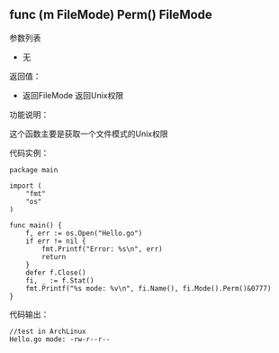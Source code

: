 ## func (m FileMode) Perm() FileMode

参数列表

- 无

返回值：

- 返回FileMode 返回Unix权限

功能说明：

这个函数主要是获取一个文件模式的Unix权限

代码实例：

    package main

    import (
        "fmt"
        "os"
    )

    func main() {
        f, err := os.Open("Hello.go")
        if err != nil {
            fmt.Printf("Error: %s\n", err)
            return
        }
        defer f.Close()
        fi, _ := f.Stat()
        fmt.Printf("%s mode: %v\n", fi.Name(), fi.Mode().Perm()&0777)
    }

代码输出：

    //test in ArchLinux
    Hello.go mode: -rw-r--r--
